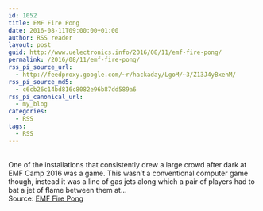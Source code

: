 ```yaml
---
id: 1052
title: EMF Fire Pong
date: 2016-08-11T09:00:00+01:00
author: RSS reader
layout: post
guid: http://www.uelectronics.info/2016/08/11/emf-fire-pong/
permalink: /2016/08/11/emf-fire-pong/
rss_pi_source_url:
  - http://feedproxy.google.com/~r/hackaday/LgoM/~3/Z13J4yBxehM/
rss_pi_source_md5:
  - c6cb26c14bd816c8082e96b87dd589a6
rss_pi_canonical_url:
  - my_blog
categories:
  - RSS
tags:
  - RSS
---
```

&#013;  
One of the installations that consistently drew a large crowd after dark at EMF Camp 2016 was a game. This wasn’t a conventional computer game though, instead it was a line of gas jets along which a pair of players had to bat a jet of flame between them at…&#013;  
Source: <a href="http://feedproxy.google.com/~r/hackaday/LgoM/~3/Z13J4yBxehM/" target="_blank">EMF Fire Pong</a>